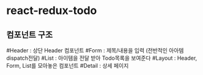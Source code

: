 # react-redux-todo
## 컴포넌트 구조
#Header : 상단 Header 컴포넌트
#Form : 제목/내용을 입력 (전반적인 아아템 dispatch전달)
#List : 아이템을 전달 받아 Todo목록을 보여준다
#Layout : Header, Form, List를 모아놓은 컴포넌트
#Detail : 상세 페이지 
